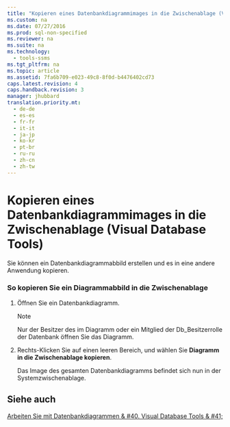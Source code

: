 ```yaml
---
title: "Kopieren eines Datenbankdiagrammimages in die Zwischenablage (Visual Database Tools)"
ms.custom: na
ms.date: 07/27/2016
ms.prod: sql-non-specified
ms.reviewer: na
ms.suite: na
ms.technology: 
  - tools-ssms
ms.tgt_pltfrm: na
ms.topic: article
ms.assetid: 7fa6b709-e023-49c8-8f0d-b4476402cd73
caps.latest.revision: 4
caps.handback.revision: 3
manager: jhubbard
translation.priority.mt: 
  - de-de
  - es-es
  - fr-fr
  - it-it
  - ja-jp
  - ko-kr
  - pt-br
  - ru-ru
  - zh-cn
  - zh-tw
---
```

# Kopieren eines Datenbankdiagrammimages in die Zwischenablage (Visual Database Tools)
Sie können ein Datenbankdiagrammabbild erstellen und es in eine andere Anwendung kopieren.  
  
### So kopieren Sie ein Diagrammabbild in die Zwischenablage  
  
1.  Öffnen Sie ein Datenbankdiagramm.  
  
    > [!NOTE]  
    > Nur der Besitzer des im Diagramm oder ein Mitglied der Db\_Besitzerrolle der Datenbank öffnen Sie das Diagramm.  
  
2.  Rechts\-Klicken Sie auf einen leeren Bereich, und wählen Sie **Diagramm in die Zwischenablage kopieren**.  
  
    Das Image des gesamten Datenbankdiagramms befindet sich nun in der Systemzwischenablage.  
  
## Siehe auch  
[Arbeiten Sie mit Datenbankdiagrammen & #40. Visual Database Tools & #41;](../content/Work-with-Database-Diagrams--Visual-Database-Tools-.md)  
  
